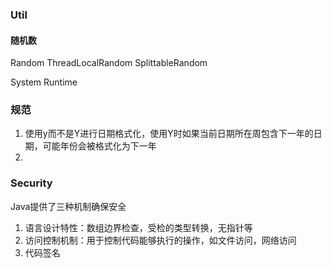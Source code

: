 ### Util

#### 随机数

Random    ThreadLocalRandom    SplittableRandom

System    Runtime



### 规范

1. 使用y而不是Y进行日期格式化，使用Y时如果当前日期所在周包含下一年的日期，可能年份会被格式化为下一年
2. 

### Security

Java提供了三种机制确保安全

1. 语言设计特性：数组边界检查，受检的类型转换，无指针等
2. 访问控制机制：用于控制代码能够执行的操作，如文件访问，网络访问
3. 代码签名